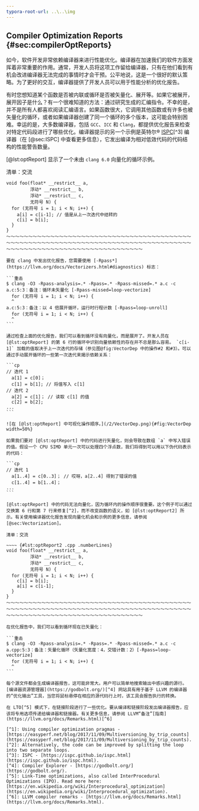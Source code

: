 ```yaml
---
typora-root-url: ..\..\img
---
```


## Compiler Optimization Reports {#sec:compilerOptReports}

如今，软件开发非常依赖编译器来进行性能优化。编译器在加速我们的软件方面发挥着非常重要的作用。通常，开发人员将这项工作留给编译器，只有在他们看到有机会改进编译器无法完成的事情时才会干预。公平地说，这是一个很好的默认策略。为了更好的交互，编译器提供了开发人员可以用于性能分析的优化报告。

有时您想知道某个函数是否被内联或循环是否被矢量化、展开等。如果它被展开，展开因子是什么？有一个很难知道的方法：通过研究生成的汇编指令。不幸的是，并不是所有人都喜欢阅读汇编语言。如果函数很大，它调用其他函数或有许​​多也被矢量化的循环，或者如果编译器创建了同一个循环的多个版本，这可能会特别困难。幸运的是，大多数编译器，包括 `GCC`、`ICC` 和 `Clang`，都提供优化报告来检查对特定代码段进行了哪些优化。编译器提示的另一个示例是英特尔® [ISPC](https://ispc.github.io/ispc.html)[^3] 编译器（在 [@sec:ISPC] 中查看更多信息），它发出编译为相对低效代码的代码结构的性能警告数量。

[@lst:optReport] 显示了一个未由 `clang 6.0` 向量化的循环示例。

清单：交流

~~~~ {#lst:optReport .cpp .numberLines}
void foo(float* __restrict__ a,
         浮动* __restrict__ b,
         浮动* __restrict__ c,
         无符号 N) {
  for (无符号 i = 1; i < N; i++) {
    a[i] = c[i-1]; // 值是从上一次迭代中结转的
    c[i] = b[i];
  }
}
～～～～～～～～～～～～～～～～～～～～～～～～～～～～～～～～～～～～～～～～～～～～～～～～～～～～～～～～～～～～～～～～～～～～～～～～～～～～～～～～～～～～～～～～～～～～～～～～～～～～～～～～～～～～～～～～～～～

要在 clang 中发出优化报告，您需要使用 [-Rpass*](https://llvm.org/docs/Vectorizers.html#diagnostics) 标志：

```重击
$ clang -O3 -Rpass-analysis=.* -Rpass=.* -Rpass-missed=.* a.c -c
a.c:5:3：备注：循环未矢量化 [-Rpass-missed=loop-vectorize]
  for (无符号 i = 1; i < N; i++) {
  ^
a.c:5:3：备注：以 4 倍展开循环，运行时行程计数 [-Rpass=loop-unroll]
  for (无符号 i = 1; i < N; i++) {
  ^
```

通过检查上面的优化报告，我们可以看到循环没有向量化，而是展开了。开发人员在 [@lst:optReport] 的第 6 行的循环中识别向量依赖性的存在并不总是那么容易。 `c[i-1]` 加载的值取决于上一次迭代的存储（参见图@fig:VectorDep 中的操作#2 和#3）。可以通过手动展开循环的一些第一次迭代来揭示依赖关系：

```cp
// 迭代 1
  a[1] = c[0]；
  c[1] = b[1]; // 将值写入 c[1]
// 迭代 2
  a[2] = c[1]； // 读取 c[1] 的值
  c[2] = b[2];
...
```

![在 [@lst:optReport] 中可视化操作顺序。](/2/VectorDep.png){#fig:VectorDep width=50%}

如果我们要对 [@lst:optReport] 中的代码进行矢量化，则会导致在数组 `a` 中写入错误的值。假设一个 CPU SIMD 单元一次可以处理四个浮点数，我们将得到可以用以下伪代码表示的代码：

```cp
// 迭代 1
  a[1..4] = c[0..3]； // 哎呀，a[2..4] 得到了错误的值
  c[1..4] = b[1..4]；
...
```

[@lst:optReport] 中的代码无法向量化，因为循环内的操作顺序很重要。这个例子可以通过交换第 6 行和第 7 行来修复[^2]，而不改变函数的语义，如 [@lst:optReport2] 所示。有关使用编译器优化报告发现向量化机会和示例的更多信息，请参阅 [@sec:Vectorization]。

清单：交流

~~~~ {#lst:optReport2 .cpp .numberLines}
void foo(float* __restrict__ a,
         浮动* __restrict__ b,
         浮动* __restrict__ c,
         无符号 N) {
  for (无符号 i = 1; i < N; i++) {
    c[i] = b[i];
    a[i] = c[i-1];
  }
}
～～～～～～～～～～～～～～～～～～～～～～～～～～～～～～～～～～～～～～～～～～～～～～～～～～～～～～～～～～～～～～～～～～～～～～～～～～～～～～～～～～～～～～～～～～～～～～～～～～～～～～～～～～～～～～～～～～～

在优化报告中，我们可以看到循环现在已矢量化：

```重击
$ clang -O3 -Rpass-analysis=.* -Rpass=.* -Rpass-missed=.* a.c -c
a.cpp:5:3：备注：矢量化循环（矢量化宽度：4，交错计数：2）[-Rpass=loop-vectorize]
  for (无符号 i = 1; i < N; i++) {
  ^
```

每个源文件都会生成编译器报告，这可能非常大。用户可以简单地搜索输出中感兴趣的源行。 [编译器资源管理器](https://godbolt.org/)[^4] 网站具有用于基于 LLVM 的编译器的“优化输出”工具，当您将鼠标悬停在相应的源代码行上时，该工具会报告执行的转换。

在 LTO[^5] 模式下，在链接阶段进行了一些优化。要从编译和链接阶段发出编译器报告，应该将专用选项传递给编译器和链接器。有关更多信息，请参阅 LLVM“备注”[指南](https://llvm.org/docs/Remarks.html)[^6]

[^1]: Using compiler optimization pragmas - [https://easyperf.net/blog/2017/11/09/Multiversioning_by_trip_counts](https://easyperf.net/blog/2017/11/09/Multiversioning_by_trip_counts).
[^2]: Alternatively, the code can be improved by splitting the loop into two separate loops.
[^3]: ISPC - [https://ispc.github.io/ispc.html](https://ispc.github.io/ispc.html).
[^4]: Compiler Explorer - [https://godbolt.org/](https://godbolt.org/).
[^5]: Link-Time optimizations, also called InterProcedural Optimizations (IPO). Read more here: [https://en.wikipedia.org/wiki/Interprocedural_optimization](https://en.wikipedia.org/wiki/Interprocedural_optimization).
[^6]: LLVM compiler remarks - [https://llvm.org/docs/Remarks.html](https://llvm.org/docs/Remarks.html).

